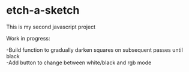 # etch-a-sketch
This is my second javascript project  

Work in progress:  

-Build function to gradually darken squares on subsequent passes until black  
-Add button to change between white/black and rgb mode